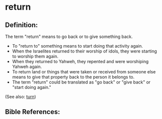 # return #

## Definition: ##

The term "return" means to go back or to give something back.

* To "return to" something means to start doing that activity again.
* When the Israelites returned to their worship of idols, they were starting to worship them again.
* When they returned to Yahweh, they repented and were worshiping Yahweh again.
* To return land or things that were taken or received from someone else means to give that property back to the person it belongs to.
* The term "return" could be translated as "go back" or "give back" or "start doing again."

(See also: [turn](../kt/turn.md))

## Bible References: ##